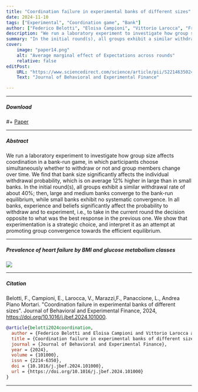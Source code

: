 ```yaml
---
title: "Coordination failure in experimental banks of different sizes"
date: 2024-11-10
tags: ["Experimental", "Coordination game", "Bank"]
author: ["Federico Belotti", "Eloisa Campioni", "Vittorio Larocca", "Francesca Marazzi", "Luca Panaccione", "Andrea Piano Mortari"]
description: "We run a laboratory experiment to investigate how group size affects coordination in a bank-run game, in which participants choose simultaneously whether to withdraw or not and group members change over time."
summary: "In the initial round(s), all groups exhibit a similar withdrawal rate of about 40%; then, large and medium banks converge to the bank-run equilibrium, while small banks exhibit no systematic convergence."
cover:
    image: "paper14.png"
    alt: "Average marginal effect of Expectations across rounds"
    relative: false
editPost:
    URL: "https://www.sciencedirect.com/science/article/pii/S2214635024001151"
    Text: "Journal of Behavioral and Experimental Finance"

---
```


---

##### Download

#+ [Paper](paper13.pdf)

---

##### Abstract

We run a laboratory experiment to investigate how group size affects coordination in a bank-run game, in which participants choose simultaneously whether to withdraw or not and group members change over time. We find that bank size significantly affects the individual withdrawal probability, which is on average 12% higher in large than in small banks. In the initial round(s), all groups exhibit a similar withdrawal rate of about 40%; then, large and medium banks converge to the bank-run equilibrium, while small banks exhibit no systematic convergence. In all banks, experience and beliefs significantly affect the probability to withdraw and to experiment, i.e., to take in the current round the decision opposite to what was the best response in the previous one. We show that experimentation is a strategic choice, and interpret it as an attempt at promoting group convergence towards the efficient equilibrium.

---

##### Prevalence of heart failure by BMI and glucose metabolism classes

![](paper13.png)

---

##### Citation

Belotti, F., Campioni, E., Larocca, V., Marazzi,F., Panaccione, L., Andrea Piano Mortari. "Coordination failure in experimental banks of different sizes".
Journal of Behavioral and Experimental Finance, 2024, https://doi.org/10.1016/j.jbef.2024.101000.


```BibTeX
@article{belotti2024coordination,
  author = {Federico Belotti and Eloisa Campioni and Vittorio Larocca and Francesca Marazzi and Luca Panaccione and  Andrea {Piano Mortari}},
  title = {Coordination failure in experimental banks of different sizes},
  journal = {Journal of Behavioral and Experimental Finance},
  year = {2024},
  volume = {101000},
  issn = {2214-6350},
  doi = {10.1016/j.jbef.2024.101000},
  url = {https://doi.org/10.1016/j.jbef.2024.101000}
}
```


---
